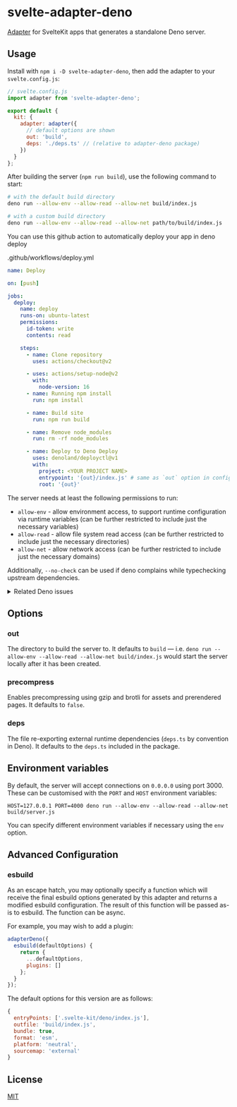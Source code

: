 # svelte-adapter-deno

[Adapter](https://kit.svelte.dev/docs/adapters) for SvelteKit apps that generates a standalone Deno server.

## Usage

Install with `npm i -D svelte-adapter-deno`, then add the adapter to your `svelte.config.js`:

```js
// svelte.config.js
import adapter from 'svelte-adapter-deno';

export default {
  kit: {
    adapter: adapter({
      // default options are shown
      out: 'build',
      deps: './deps.ts' // (relative to adapter-deno package)
    })
  }
};
```

After building the server (`npm run build`), use the following command to start:

```sh
# with the default build directory
deno run --allow-env --allow-read --allow-net build/index.js

# with a custom build directory
deno run --allow-env --allow-read --allow-net path/to/build/index.js
```

You can use this github action to automatically deploy your app in deno deploy

.github/workflows/deploy.yml

```yml
name: Deploy

on: [push]

jobs:
  deploy:
    name: deploy
    runs-on: ubuntu-latest
    permissions:
      id-token: write
      contents: read

    steps:
      - name: Clone repository
        uses: actions/checkout@v2

      - uses: actions/setup-node@v2
        with:
          node-version: 16
      - name: Running npm install
        run: npm install

      - name: Build site
        run: npm run build

      - name: Remove node_modules
        run: rm -rf node_modules

      - name: Deploy to Deno Deploy
        uses: denoland/deployctl@v1
        with:
          project: <YOUR PROJECT NAME>
          entrypoint: '{out}/index.js' # same as `out` option in config
          root: '{out}'
```

The server needs at least the following permissions to run:

- `allow-env` - allow environment access, to support runtime configuration via runtime variables (can be further restricted to include just the necessary variables)
- `allow-read` - allow file system read access (can be further restricted to include just the necessary directories)
- `allow-net` - allow network access (can be further restricted to include just the necessary domains)

Additionally, `--no-check` can be used if deno complains while typechecking upstream dependencies.

<details>
	<summary>Related Deno issues</summary>

- [Skip type checking for modules outside of user's control #9704](https://github.com/denoland/deno/issues/9704)
- [Make TypeScript diagnostics non-fatal #9737](https://github.com/denoland/deno/issues/9737)
- [Skip type checking by default #11340](https://github.com/denoland/deno/issues/11340)
</details>

## Options

### out

The directory to build the server to. It defaults to `build` — i.e. `deno run --allow-env --allow-read --allow-net build/index.js` would start the server locally after it has been created.

### precompress

Enables precompressing using gzip and brotli for assets and prerendered pages. It defaults to `false`.

### deps

The file re-exporting external runtime dependencies (`deps.ts` by convention in Deno). It defaults to the `deps.ts` included in the package.

## Environment variables

By default, the server will accept connections on `0.0.0.0` using port 3000. These can be customised with the `PORT` and `HOST` environment variables:

```
HOST=127.0.0.1 PORT=4000 deno run --allow-env --allow-read --allow-net build/server.js
```

You can specify different environment variables if necessary using the `env` option.

## Advanced Configuration

### esbuild

As an escape hatch, you may optionally specify a function which will receive the final esbuild options generated by this adapter and returns a modified esbuild configuration. The result of this function will be passed as-is to esbuild. The function can be async.

For example, you may wish to add a plugin:

```js
adapterDeno({
  esbuild(defaultOptions) {
    return {
      ...defaultOptions,
      plugins: []
    };
  }
});
```

The default options for this version are as follows:

```js
{
  entryPoints: ['.svelte-kit/deno/index.js'],
  outfile: 'build/index.js',
  bundle: true,
  format: 'esm',
  platform: 'neutral',
  sourcemap: 'external'
}
```

## License

[MIT](LICENSE)
